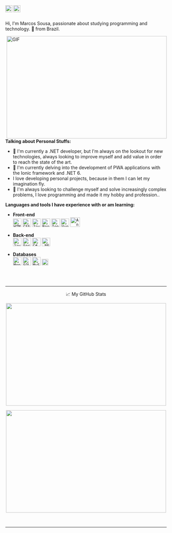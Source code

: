 <a href="https://www.linkedin.com/in/marcos-sousa-mvcs/">
  <img title="LinkedIn" align="left" width="22px" src="https://cdn-icons-png.flaticon.com/512/174/174857.png" />
</a>
<a href="https://open.spotify.com/user/31wz3hlzqufklglmjov2qe7x5zxe">
  <img title="Spotify" align="left" width="22px" src="https://cdn-icons-png.flaticon.com/512/174/174872.png" />
</a>
<br><br>

Hi, I'm Marcos Sousa, passionate about studying programming and technology. 🚀 from Brazil.


  <img align="right" alt="GIF" src="https://i2.wp.com/allhtaccess.info/wp-content/uploads/2018/03/programming.gif?fit=1281%2C716&ssl=1" width="500" height="320" />
  
  
  
**Talking about Personal Stuffs:**

- :telescope: I'm currently a .NET developer, but I'm always on the lookout for new technologies, always looking to improve myself and add value in order to reach the state of the art.
- :seedling: I'm currently delving into the development of PWA applications with the Ionic framework and .NET 6.
- I love developing personal projects, because in them I can let my imagination fly.
- 🤝 I'm always looking to challenge myself and solve increasingly complex problems, I love programming and made it my hobby and profession.. 

**Languages and tools I have experience with or am learning:**

- **Front-end** <br>
<code><img height="26" title="HTML 5" src="https://cdn-icons-png.flaticon.com/512/174/174854.png"></code>
<code><img height="26" title="CSS 3" src="https://cdn-icons-png.flaticon.com/512/732/732190.png"></code>
<code><img height="26" title="JavaScript" src="https://logospng.org/download/javascript/logo-javascript-icon-1024.png"></code>
<code><img height="26" title="Bootstrap" src="https://cdn-icons-png.flaticon.com/512/5968/5968672.png"></code>
<code><img height="26" title="Ionic" src="https://github.com/marcos-vcs/marcos-vcs/assets/37250628/488f7dc5-53ea-4743-aae4-490b42e9680f"></code>
<code><img height="26" title="Vue JS" src="https://github.com/marcos-vcs/marcos-vcs/assets/37250628/9a3b4097-ca4a-485a-889b-531fc78c985a"></code>
<code><img height="30" title="Angular" src="https://github.com/marcos-vcs/marcos-vcs/assets/37250628/20b6a67f-5314-4461-8d19-65ca80c1b36d"></code>

- **Back-end** <br>
<code><img title="Java" height="26" src="https://cdn-icons-png.flaticon.com/512/226/226777.png"></code>
<code><img title="Spring Boot" height="26" src="https://avatars.githubusercontent.com/u/1134463?v=4"></code>
<code><img title="C#" height="26" src="https://cdn-icons-png.flaticon.com/512/6132/6132221.png"></code>
<code><img title=".NET" height="26" src="https://github.com/marcos-vcs/marcos-vcs/assets/37250628/300a3727-c1ec-4790-8c1e-ebf9c92f1c19"></code>

- **Databases** <br>
<code><img title="MongoDB" height="26" src="https://img.icons8.com/color/480/mongodb.png"></code>
<code><img title="SQL Server" height="26" src="https://github.com/marcos-vcs/marcos-vcs/assets/37250628/accaf327-ee15-4da0-bc1d-6bd29034d89f"></code>
<code><img title="MySQL" height="26" src="https://www.freepnglogos.com/uploads/logo-mysql-png/logo-mysql-mysql-and-moodle-elearningworld-5.png"></code>
<code><img title="MariaDB" height="20" src="https://upload.wikimedia.org/wikipedia/commons/thumb/6/68/Mariadb-seal-browntext.svg/2560px-Mariadb-seal-browntext.svg.png"></code>

<br>
<br>
<hr>

<p align="center">📈 My GitHub Stats

<p align="center"> 
  <img src="https://github-readme-stats.vercel.app/api?username=marcos-vcs&show_icons=true&theme=radical" width="500" height="320" />
</p>
  
<p align="center"> 
  <img src="https://github-readme-stats.vercel.app/api/top-langs/?username=marcos-vcs&layout=compact&theme=radical" width="500" height="320" />
</p>
<br>
<hr>
